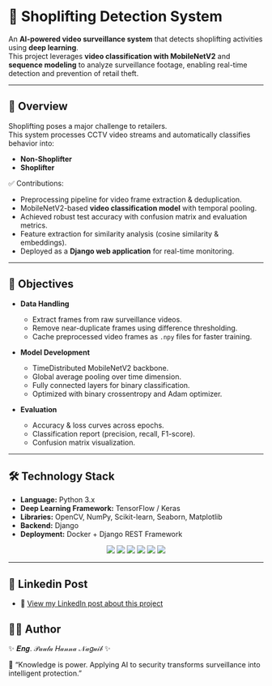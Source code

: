 # 🛒 Shoplifting Detection System 

An **AI-powered video surveillance system** that detects shoplifting activities using **deep learning**.  
This project leverages **video classification with MobileNetV2** and **sequence modeling** to analyze surveillance footage, enabling real-time detection and prevention of retail theft.  

---

## 📖 Overview  

Shoplifting poses a major challenge to retailers.  
This system processes CCTV video streams and automatically classifies behavior into:  

- **Non-Shoplifter**  
- **Shoplifter**  

✅ Contributions:  
- Preprocessing pipeline for video frame extraction & deduplication.  
- MobileNetV2-based **video classification model** with temporal pooling.  
- Achieved robust test accuracy with confusion matrix and evaluation metrics.  
- Feature extraction for similarity analysis (cosine similarity & embeddings).  
- Deployed as a **Django web application** for real-time monitoring.  

---

## 🎯 Objectives  

- **Data Handling**  
  - Extract frames from raw surveillance videos.  
  - Remove near-duplicate frames using difference thresholding.  
  - Cache preprocessed video frames as `.npy` files for faster training.  

- **Model Development**  
  - TimeDistributed MobileNetV2 backbone.  
  - Global average pooling over time dimension.  
  - Fully connected layers for binary classification.  
  - Optimized with binary crossentropy and Adam optimizer.  

- **Evaluation**  
  - Accuracy & loss curves across epochs.  
  - Classification report (precision, recall, F1-score).  
  - Confusion matrix visualization.  

---

## 🛠️ Technology Stack  

- **Language:** Python 3.x  
- **Deep Learning Framework:** TensorFlow / Keras  
- **Libraries:** OpenCV, NumPy, Scikit-learn, Seaborn, Matplotlib  
- **Backend:** Django  
- **Deployment:** Docker + Django REST Framework  

<p align="center">
  <img src="https://img.shields.io/badge/Python-3776AB?style=for-the-badge&logo=python&logoColor=white"/>
  <img src="https://img.shields.io/badge/TensorFlow-FF6F00?style=for-the-badge&logo=tensorflow&logoColor=white"/>
  <img src="https://img.shields.io/badge/Keras-D00000?style=for-the-badge&logo=keras&logoColor=white"/>
  <img src="https://img.shields.io/badge/OpenCV-5C3EE8?style=for-the-badge&logo=opencv&logoColor=white"/>
  <img src="https://img.shields.io/badge/Django-092E20?style=for-the-badge&logo=django&logoColor=white"/>
  <img src="https://img.shields.io/badge/Docker-2496ED?style=for-the-badge&logo=docker&logoColor=white"/>
</p>  

---
## 🔗 Linkedin Post  
- 📢 [View my LinkedIn post about this project](https://www.linkedin.com/posts/paula-hanna-7b6b10334_computervision-deeplearning-ai-activity-7376930009208274944-aRdu?utm_source=share&utm_medium=member_desktop&rcm=ACoAAFQrmXoBUuSbWgn-4pgNmS_l-j2hLeyK5tw)

## 👨‍💻 Author

✨ 𝑬𝒏𝒈. 𝒫𝒶𝓊𝓁𝒶 𝐻𝒶𝓃𝓃𝒶 𝒩𝒶𝑔𝓊𝒾𝒷 ✨

📌 “Knowledge is power. Applying AI to security transforms surveillance into intelligent protection.”  

